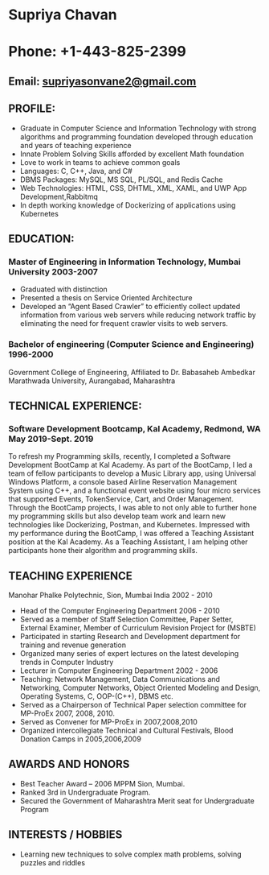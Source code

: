 
#                                                             Supriya Chavan
#                                                         Phone: +1-443-825-2399                                    
##                                                   Email: supriyasonvane2@gmail.com
## PROFILE:
 * Graduate in Computer Science and Information Technology with strong algorithms and programming foundation
   developed through  education  and years of teaching experience
 * Innate Problem Solving Skills afforded by excellent Math foundation
 * Love to work in teams to achieve common goals
 * Languages: C, C++, Java, and C#
 * DBMS Packages: MySQL, MS SQL, PL/SQL, and Redis Cache
 * Web Technologies: HTML, CSS, DHTML, XML, XAML, and UWP App Development,Rabbitmq
 * In depth working knowledge of Dockerizing of applications using Kubernetes
 
## EDUCATION: 
### Master of Engineering in Information Technology, Mumbai University 			2003-2007
* Graduated with distinction
* Presented a thesis on Service Oriented Architecture
* Developed an “Agent Based Crawler” to efficiently collect updated information from various  web servers while reducing network traffic by eliminating the need for frequent crawler visits to web servers.
### Bachelor of engineering (Computer Science and Engineering) 1996-2000 
Government College of Engineering, Affiliated to Dr. Babasaheb Ambedkar Marathwada University, Aurangabad, Maharashtra
## TECHNICAL EXPERIENCE:
### Software Development Bootcamp, Kal Academy, Redmond, WA		May 2019-Sept. 2019
To refresh my Programming skills, recently, I completed a Software Development BootCamp at Kal Academy. As part of the BootCamp, I led a team of fellow participants to develop a Music Library app, using Universal Windows Platform, a console based Airline Reservation Management System using C++, and a functional event website using four micro services that supported Events, TokenService, Cart, and Order Management. Through the BootCamp projects, I was able to not only able to further hone my programming skills but also develop team work and learn new technologies like Dockerizing, Postman, and Kubernetes. Impressed with my performance during the BootCamp, I was offered a Teaching Assistant position at the Kal Academy. As a Teaching Assistant, I am helping other participants hone their algorithm and programming skills.
## TEACHING EXPERIENCE 
Manohar Phalke Polytechnic, Sion, Mumbai India 					2002 - 2010 
 * Head of the Computer Engineering Department 2006 - 2010 
 * Served as a member of Staff Selection Committee, Paper Setter, External Examiner, Member of Curriculum Revision Project  for (MSBTE)
 * Participated in starting Research and Development department for training and revenue generation
 * Organized many series of expert lectures on the latest developing trends in Computer Industry 
 * Lecturer in Computer Engineering Department 2002 - 2006 
 * Teaching: Network Management, Data Communications and Networking, Computer Networks, Object Oriented Modeling and Design, Operating      Systems, C, OOP-(C++), DBMS etc. 
 * Served as a Chairperson of Technical Paper selection committee for MP-ProEx 2007, 2008, 2010. 
 * Served as Convener for MP-ProEx in 2007,2008,2010 
 * Organized intercollegiate Technical and Cultural Festivals, Blood Donation Camps in 2005,2006,2009 
## AWARDS AND HONORS 
 * Best Teacher Award – 2006 MPPM Sion, Mumbai. 
 * Ranked 3rd in Undergraduate Program.
 * Secured the Government of Maharashtra Merit seat for Undergraduate Program 
## INTERESTS / HOBBIES
 * Learning new techniques to solve complex math problems, solving puzzles and riddles






